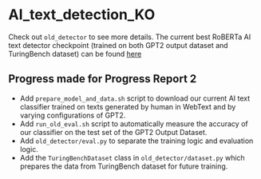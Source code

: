 # AI_text_detection_KO

Check out `old_detector` to see more details.
The current best RoBERTa AI text detector checkpoint (trained on both GPT2 output dataset and TuringBench dataset) can be found [here](https://drive.google.com/file/d/1nhLOxHZhNOoFhVy06icKT4mjws8a8ODC/view?usp=sharing)

## Progress made for Progress Report 2
- Add `prepare_model_and_data.sh` script to download our current AI text classifier trained on texts generated by human in WebText and by varying configurations of GPT2.
- Add `run_old_eval.sh` script to automatically measure the accuracy of our classifier on the test set of the GPT2 Output Dataset.
- Add `old_detector/eval.py` to separate the training logic and evaluation logic.
- Add the `TuringBenchDataset` class in `old_detector/dataset.py` which prepares the data from TuringBench dataset for future training.
